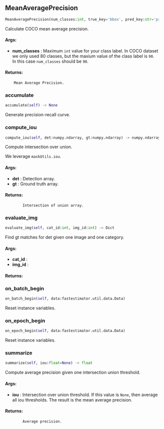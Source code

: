 ## MeanAveragePrecision
```python
MeanAveragePrecision(num_classes:int, true_key='bbox', pred_key:str='pred', mode:str='eval', output_name=('mAP', 'AP50', 'AP75')) -> None
```
Calculate COCO mean average precision.



#### Args:

* **num_classes** :  Maximum `int` value for your class label. In COCO dataset we only used 80 classes, but the maxium            value of the class label is `90`. In this case `num_classes` should be `90`.

#### Returns:
        Mean Average Precision.    

### accumulate
```python
accumulate(self) -> None
```
Generate precision-recall curve.

### compute_iou
```python
compute_iou(self, det:numpy.ndarray, gt:numpy.ndarray) -> numpy.ndarray
```
Compute intersection over union.

We leverage `maskUtils.iou`.



#### Args:

* **det** :  Detection array.
* **gt** :  Ground truth array.

#### Returns:
            Intersection of union array.        

### evaluate_img
```python
evaluate_img(self, cat_id:int, img_id:int) -> Dict
```
Find gt matches for det given one image and one category.



#### Args:

* **cat_id** : 
* **img_id** : 

#### Returns:
        

### on_batch_begin
```python
on_batch_begin(self, data:fastestimator.util.data.Data)
```
Reset instance variables.

### on_epoch_begin
```python
on_epoch_begin(self, data:fastestimator.util.data.Data)
```
Reset instance variables.

### summarize
```python
summarize(self, iou:float=None) -> float
```
Compute average precision given one intersection union threshold.



#### Args:

* **iou** :  Intersection over union threshold. If this value is `None`, then average all iou thresholds. The result                is the mean average precision.

#### Returns:
            Average precision.        